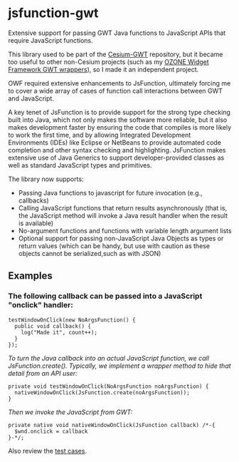 jsfunction-gwt
==============

Extensive support for passing GWT Java functions to JavaScript APIs that require JavaScript functions.

This library used to be part of the [Cesium-GWT](http://richkadel.github.io/cesium-gwt/) repository, 
but it became too useful to other non-Cesium projects (such as my
[OZONE Widget Framework GWT wrappers](https://github.com/richkadel/owf-gwt)),
so I made it an independent project. 

OWF required extensive enhancements to JsFunction, ultimately
forcing me to cover a wide array of cases of function call interactions between GWT and JavaScript.

A key tenet of JsFunction is to provide support for the strong type checking built into Java,
which not only makes the software more reliable, but it also makes development faster by
ensuring the code that compiles is more likely to work the first time, and by allowing Integrated
Development Environments (IDEs) like Eclipse or NetBeans to provide automated code completion and
other syntax checking and highlighting. JsFunction makes extensive use of Java Generics to support
developer-provided classes as well as standard JavaScript types and primitives.

The library now supports:

* Passing Java functions to javascript for future invocation (e.g., callbacks)
* Calling JavaScript functions that return results asynchronously (that is, the JavaScript method
will invoke a Java result handler when the result is available)
* No-argument functions and functions with variable length argument lists 
* Optional support for passing non-JavaScript Java Objects as types or return values (which can be 
handy, but use with caution as these objects cannot be serialized,such as with JSON)

Examples
--------

### The following callback can be passed into a JavaScript "onclick" handler:

    testWindowOnClick(new NoArgsFunction() {
      public void callback() {
        log("Made it", count++);
      }
    });
    
_To turn the Java callback into an actual JavaScript function, we call JsFunction.create()._
_Typically, we implement a wrapper method to hide that detail from an API user:_

    private void testWindowOnClick(NoArgsFunction noArgsFunction) {
      nativeWindowOnClick(JsFunction.create(noArgsFunction));
    }

_Then we invoke the JavaScript from GWT:_

    private native void nativeWindowOnClick(JsFunction callback) /*-{
      $wnd.onclick = callback
    }-*/;


Also review the [test cases](https://github.com/richkadel/jsfunction-gwt/blob/master/jsfunction-gwt-test/src/main/java/jsfunction/jsfunctiontest/JsFunctionTest.java).
